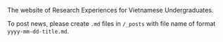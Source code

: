 The website of Research Experiences for Vietnamese Undergraduates. 

To post news, please create `.md` files in `/_posts` with file name of format `yyyy-mm-dd-title.md`.
